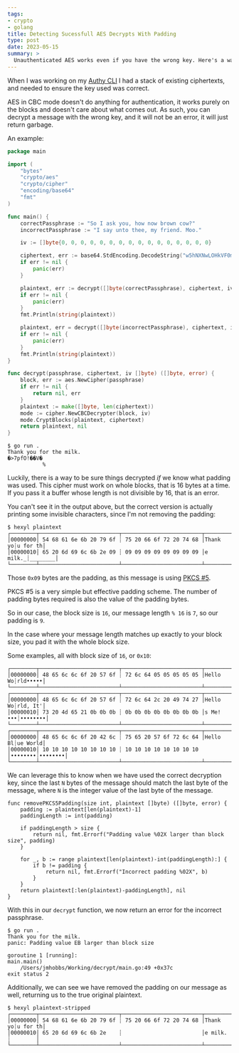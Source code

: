 ```yaml
---
tags:
- crypto
- golang
title: Detecting Sucessfull AES Decrypts With Padding
type: post
date: 2023-05-15
summary: >
  Unauthenticated AES works even if you have the wrong key. Here's a way to tell you have the right key.
---
```


When I was working on my [Authy CLI](/2023/05/12/the-authy-backup-system) I had a stack of existing ciphertexts, and needed to ensure the key used was correct.

AES in CBC mode doesn't do anything for authentication, it works purely on the blocks and doesn't care about what comes out.  As such, you can decrypt a message with the wrong key, and it will not be an error, it will just return garbage.

An example:

```go
package main

import (
	"bytes"
	"crypto/aes"
	"crypto/cipher"
	"encoding/base64"
	"fmt"
)

func main() {
	correctPassphrase := "So I ask you, how now brown cow?"
	incorrectPassphrase := "I say unto thee, my friend. Moo."

	iv := []byte{0, 0, 0, 0, 0, 0, 0, 0, 0, 0, 0, 0, 0, 0, 0, 0}

	ciphertext, err := base64.StdEncoding.DecodeString("w5hNXNwLOHkVF0mmA4Mwz57oMIktUaAjJiiFX/gE770=")
	if err != nil {
		panic(err)
	}

	plaintext, err := decrypt([]byte(correctPassphrase), ciphertext, iv)
	if err != nil {
		panic(err)
	}
	fmt.Println(string(plaintext))

	plaintext, err = decrypt([]byte(incorrectPassphrase), ciphertext, iv)
	if err != nil {
		panic(err)
	}
	fmt.Println(string(plaintext))
}

func decrypt(passphrase, ciphertext, iv []byte) ([]byte, error) {
	block, err := aes.NewCipher(passphrase)
	if err != nil {
		return nil, err
	}
	plaintext := make([]byte, len(ciphertext))
	mode := cipher.NewCBCDecrypter(block, iv)
	mode.CryptBlocks(plaintext, ciphertext)
	return plaintext, nil
}
```

```console
$ go run .
Thank you for the milk.
�>7pfO!��V�
           %
```

Luckily, there is a way to be sure things decrypted _if_ we know what padding was used.  This cipher must work on whole blocks, that is 16 bytes at a time.  If you pass it a buffer whose length is not divisible by 16, that is an error.

You can't see it in the output above, but the correct version is actually printing some invisible characters, since I'm not removing the padding:

```console
$ hexyl plaintext
┌────────┬─────────────────────────┬─────────────────────────┬────────┬────────┐
│00000000│ 54 68 61 6e 6b 20 79 6f ┊ 75 20 66 6f 72 20 74 68 │Thank yo┊u for th│
│00000010│ 65 20 6d 69 6c 6b 2e 09 ┊ 09 09 09 09 09 09 09 09 │e milk._┊________│
└────────┴─────────────────────────┴─────────────────────────┴────────┴────────┘
```

Those `0x09` bytes are the padding, as this message is using [PKCS #5](https://www.rfc-editor.org/rfc/rfc2898).

PKCS #5 is a very simple but effective padding scheme.  The number of padding bytes required is also the value of the padding bytes.

So in our case, the block size is `16`, our message length `% 16` is `7`, so our padding is `9`.

In the case where your message length matches up exactly to your block size, you pad it with the whole block size.

Some examples, all with block size of `16`, or `0x10`:

```
┌────────┬─────────────────────────┬─────────────────────────┬────────┬────────┐
│00000000│ 48 65 6c 6c 6f 20 57 6f ┊ 72 6c 64 05 05 05 05 05 │Hello Wo┊rld•••••│
└────────┴─────────────────────────┴─────────────────────────┴────────┴────────┘
┌────────┬─────────────────────────┬─────────────────────────┬────────┬────────┐
│00000000│ 48 65 6c 6c 6f 20 57 6f ┊ 72 6c 64 2c 20 49 74 27 │Hello Wo┊rld, It'│
│00000010│ 73 20 4d 65 21 0b 0b 0b ┊ 0b 0b 0b 0b 0b 0b 0b 0b │s Me!•••┊••••••••│
└────────┴─────────────────────────┴─────────────────────────┴────────┴────────┘
┌────────┬─────────────────────────┬─────────────────────────┬────────┬────────┐
│00000000│ 48 65 6c 6c 6f 20 42 6c ┊ 75 65 20 57 6f 72 6c 64 │Hello Bl┊ue World│
│00000010│ 10 10 10 10 10 10 10 10 ┊ 10 10 10 10 10 10 10 10 │••••••••┊••••••••│
└────────┴─────────────────────────┴─────────────────────────┴────────┴────────┘
```

We can leverage this to know when we have used the correct decryption key, since the last `N` bytes of the message should match the last byte of the message, where `N` is the integer value of the last byte of the message.

```golang
func removePKCS5Padding(size int, plaintext []byte) ([]byte, error) {
	padding := plaintext[len(plaintext)-1]
	paddingLength := int(padding)

	if paddingLength > size {
		return nil, fmt.Errorf("Padding value %02X larger than block size", padding)
	}

	for _, b := range plaintext[len(plaintext)-int(paddingLength):] {
		if b != padding {
			return nil, fmt.Errorf("Incorrect padding %02X", b)
		}
	}
	return plaintext[:len(plaintext)-paddingLength], nil
}
```

With this in our `decrypt` function, we now return an error for the incorrect passphrase.

```console
$ go run .
Thank you for the milk.
panic: Padding value EB larger than block size

goroutine 1 [running]:
main.main()
	/Users/jmhobbs/Working/decrypt/main.go:49 +0x37c
exit status 2
```

Additionally, we can see we have removed the padding on our message as well, returning us to the true original plaintext.

```console
$ hexyl plaintext-stripped
┌────────┬─────────────────────────┬─────────────────────────┬────────┬────────┐
│00000000│ 54 68 61 6e 6b 20 79 6f ┊ 75 20 66 6f 72 20 74 68 │Thank yo┊u for th│
│00000010│ 65 20 6d 69 6c 6b 2e    ┊                         │e milk. ┊        │
└────────┴─────────────────────────┴─────────────────────────┴────────┴────────┘
```
